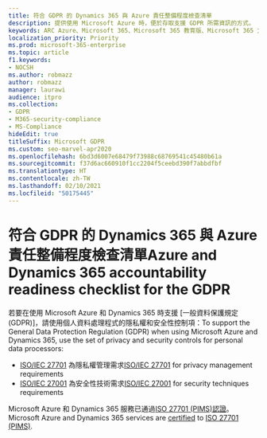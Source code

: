 ```yaml
---
title: 符合 GDPR 的 Dynamics 365 與 Azure 責任整備程度檢查清單
description: 提供使用 Microsoft Azure 時，便於存取支援 GDPR 所需資訊的方式。
keywords: ARC Azure、Microsoft 365、Microsoft 365 教育版、Microsoft 365 文件、GDPR
localization_priority: Priority
ms.prod: microsoft-365-enterprise
ms.topic: article
f1.keywords:
- NOCSH
ms.author: robmazz
author: robmazz
manager: laurawi
audience: itpro
ms.collection:
- GDPR
- M365-security-compliance
- MS-Compliance
hideEdit: true
titleSuffix: Microsoft GDPR
ms.custom: seo-marvel-apr2020
ms.openlocfilehash: 6bd3d6007e68479f73988c68769541c45480b61a
ms.sourcegitcommit: f37d6ac660910f1cc2204f5ceebd390f7abbdfbf
ms.translationtype: HT
ms.contentlocale: zh-TW
ms.lasthandoff: 02/10/2021
ms.locfileid: "50175445"
---
```

# <a name="azure-and-dynamics-365-accountability-readiness-checklist-for-the-gdpr"></a><span data-ttu-id="eaf89-104">符合 GDPR 的 Dynamics 365 與 Azure 責任整備程度檢查清單</span><span class="sxs-lookup"><span data-stu-id="eaf89-104">Azure and Dynamics 365 accountability readiness checklist for the GDPR</span></span>

<span data-ttu-id="eaf89-105">若要在使用 Microsoft Azure 和 Dynamics 365 時支援 [一般資料保護規定 (GDPR)]，請使用個人資料處理程式的隱私權和安全性控制項：</span><span class="sxs-lookup"><span data-stu-id="eaf89-105">To support the General Data Protection Regulation (GDPR) when using Microsoft Azure and Dynamics 365, use the set of privacy and security controls for personal data processors:</span></span>

- <span data-ttu-id="eaf89-106">[ISO/IEC 27701](https://shop.bsigroup.com/ProductDetail?pid=000000000030351736) 為隱私權管理需求</span><span class="sxs-lookup"><span data-stu-id="eaf89-106">[ISO/IEC 27701](https://shop.bsigroup.com/ProductDetail?pid=000000000030351736) for privacy management requirements</span></span>
- <span data-ttu-id="eaf89-107">[ISO/IEC 27001](https://shop.bsigroup.com/ProductDetail?pid=000000000030347472) 為安全性技術需求</span><span class="sxs-lookup"><span data-stu-id="eaf89-107">[ISO/IEC 27001](https://shop.bsigroup.com/ProductDetail?pid=000000000030347472) for security techniques requirements</span></span>

<span data-ttu-id="eaf89-108">Microsoft Azure 和 Dynamics 365 服務已通過[ISO 27701 (PIMS)](offering-iso-27701.md)[認證](https://servicetrust.microsoft.com/ViewPage/MSComplianceGuideV3?command=Download&downloadType=Document&downloadId=00af6c3e-7f3e-4e0d-8b0e-79f45ef2cef1&tab=7027ead0-3d6b-11e9-b9e1-290b1eb4cdeb&docTab=7027ead0-3d6b-11e9-b9e1-290b1eb4cdeb_ISO_Reports)。</span><span class="sxs-lookup"><span data-stu-id="eaf89-108">Microsoft Azure and Dynamics 365 services are [certified](https://servicetrust.microsoft.com/ViewPage/MSComplianceGuideV3?command=Download&downloadType=Document&downloadId=00af6c3e-7f3e-4e0d-8b0e-79f45ef2cef1&tab=7027ead0-3d6b-11e9-b9e1-290b1eb4cdeb&docTab=7027ead0-3d6b-11e9-b9e1-290b1eb4cdeb_ISO_Reports) to [ISO 27701 (PIMS)](offering-iso-27701.md).</span></span>
